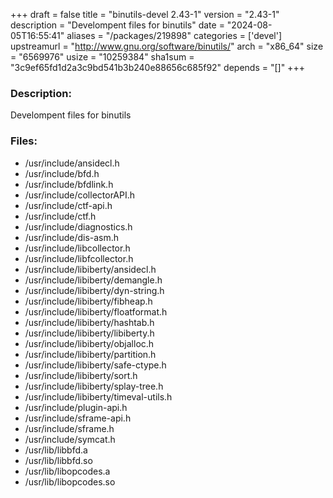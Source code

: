 +++
draft = false
title = "binutils-devel 2.43-1"
version = "2.43-1"
description = "Develompent files for binutils"
date = "2024-08-05T16:55:41"
aliases = "/packages/219898"
categories = ['devel']
upstreamurl = "http://www.gnu.org/software/binutils/"
arch = "x86_64"
size = "6569976"
usize = "10259384"
sha1sum = "3c9ef65fd1d2a3c9bd541b3b240e88656c685f92"
depends = "[]"
+++
### Description: 
Develompent files for binutils

### Files: 
* /usr/include/ansidecl.h
* /usr/include/bfd.h
* /usr/include/bfdlink.h
* /usr/include/collectorAPI.h
* /usr/include/ctf-api.h
* /usr/include/ctf.h
* /usr/include/diagnostics.h
* /usr/include/dis-asm.h
* /usr/include/libcollector.h
* /usr/include/libfcollector.h
* /usr/include/libiberty/ansidecl.h
* /usr/include/libiberty/demangle.h
* /usr/include/libiberty/dyn-string.h
* /usr/include/libiberty/fibheap.h
* /usr/include/libiberty/floatformat.h
* /usr/include/libiberty/hashtab.h
* /usr/include/libiberty/libiberty.h
* /usr/include/libiberty/objalloc.h
* /usr/include/libiberty/partition.h
* /usr/include/libiberty/safe-ctype.h
* /usr/include/libiberty/sort.h
* /usr/include/libiberty/splay-tree.h
* /usr/include/libiberty/timeval-utils.h
* /usr/include/plugin-api.h
* /usr/include/sframe-api.h
* /usr/include/sframe.h
* /usr/include/symcat.h
* /usr/lib/libbfd.a
* /usr/lib/libbfd.so
* /usr/lib/libopcodes.a
* /usr/lib/libopcodes.so
